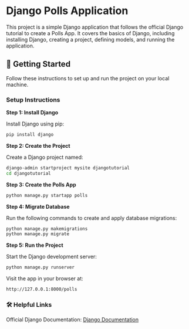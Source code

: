 # Django Polls Application

This project is a simple Django application that follows the official Django tutorial to create a Polls App. It covers the basics of Django, including installing Django, creating a project, defining models, and running the application.

## 🚀 Getting Started

Follow these instructions to set up and run the project on your local machine.

### Setup Instructions

**Step 1: Install Django**

Install Django using pip:

```bash
pip install django
```

**Step 2: Create the Project**

Create a Django project named:

```bash
django-admin startproject mysite djangotutorial
cd djangotutorial
```

**Step 3: Create the Polls App**

```bash
python manage.py startapp polls
```

**Step 4: Migrate Database**

Run the following commands to create and apply database migrations:

```bash
python manage.py makemigrations
python manage.py migrate
```
**Step 5: Run the Project**

Start the Django development server:

```bash
python manage.py runserver
```

Visit the app in your browser at:

```bash
http://127.0.0.1:8000/polls
```

### 🛠️ Helpful Links

Official Django Documentation: [Django Documentation](https://docs.djangoproject.com/en/5.1/intro/tutorial01/)